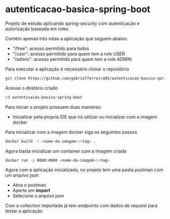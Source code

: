 # autenticacao-basica-spring-boot

Projeto de estudo aplicando spring-security com autenticação e autorização baseada em roles. 

Contém apenas três rotas a aplicação que seguem abaixo:
- "/free": acesso permitido para todos
- "/user": acesso permitido para quem tem a role USER
- "/admin": acesso permitido para quem tem a role ADMIN

Para executar a aplicação é necessário clonar o repositório
  ```bash
  git clone https://github.com/gabrielferreira02/autenticacao-basica-spring-boot.git
  ```

Acesse o diretório criado
  ```bash
  cd autenticacao-basica-spring-boot
  ```
Para iniciar o projeto possuem duas maneiras:
  - Inicializar pela propria IDE que irá utilizar ou inicializar com a imagem docker

Para inicializar com a imagem docker siga os seguintes passos
  ```bash
  docker build -t <nome-da-imagem>:<tag> .
  ```

Agora basta inicializar um container com a imagem criada
  ```bash
  docker run -p 8080:8080 <nome-da-imagem>:<tag>
  ```

Agora com a aplicação inicializada, no projeto tem uma pasta postman com um arquivo json
- Abra o postman
- Aperte em <strong>import</strong>
- Selecione o arquivo json

Com a collection importada já tem endpoints com dados de request para testar a aplicação

